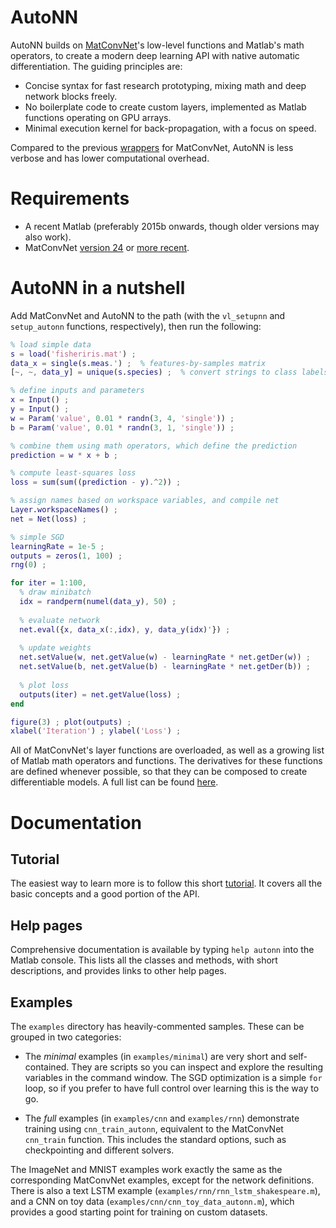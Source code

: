
# AutoNN #
AutoNN builds on [MatConvNet](http://www.vlfeat.org/matconvnet/)'s low-level functions and Matlab's math operators, to create a modern deep learning API with native automatic differentiation. The guiding principles are:

- Concise syntax for fast research prototyping, mixing math and deep network blocks freely.
- No boilerplate code to create custom layers, implemented as Matlab functions operating on GPU arrays.
- Minimal execution kernel for back-propagation, with a focus on speed.

Compared to the previous [wrappers](http://www.vlfeat.org/matconvnet/wrappers/) for MatConvNet, AutoNN is less verbose and has lower computational overhead.


# Requirements #

* A recent Matlab (preferably 2015b onwards, though older versions may also work).
* MatConvNet [version 24](http://www.vlfeat.org/matconvnet/) or [more recent](https://github.com/vlfeat/matconvnet).


# AutoNN in a nutshell #

Add MatConvNet and AutoNN to the path (with the `vl_setupnn` and `setup_autonn` functions, respectively), then run the following:

```Matlab
% load simple data
s = load('fisheriris.mat') ;
data_x = single(s.meas.') ;  % features-by-samples matrix
[~, ~, data_y] = unique(s.species) ;  % convert strings to class labels

% define inputs and parameters
x = Input() ;
y = Input() ;
w = Param('value', 0.01 * randn(3, 4, 'single')) ;
b = Param('value', 0.01 * randn(3, 1, 'single')) ;

% combine them using math operators, which define the prediction
prediction = w * x + b ;

% compute least-squares loss
loss = sum(sum((prediction - y).^2)) ;

% assign names based on workspace variables, and compile net
Layer.workspaceNames() ;
net = Net(loss) ;

% simple SGD
learningRate = 1e-5 ;
outputs = zeros(1, 100) ;
rng(0) ;

for iter = 1:100,
  % draw minibatch
  idx = randperm(numel(data_y), 50) ;
  
  % evaluate network
  net.eval({x, data_x(:,idx), y, data_y(idx)'}) ;
  
  % update weights
  net.setValue(w, net.getValue(w) - learningRate * net.getDer(w)) ;
  net.setValue(b, net.getValue(b) - learningRate * net.getDer(b)) ;
  
  % plot loss
  outputs(iter) = net.getValue(loss) ;
end

figure(3) ; plot(outputs) ;
xlabel('Iteration') ; ylabel('Loss') ;
```

All of MatConvNet's layer functions are overloaded, as well as a growing list of Matlab math operators and functions. The derivatives for these functions are defined whenever possible, so that they can be composed to create differentiable models. A full list can be found [here](matlab/@Layer/methods.txt).


# Documentation #

## Tutorial ##

The easiest way to learn more is to follow this short [tutorial](TUTORIAL.md). It covers all the basic concepts and a good portion of the API.


## Help pages ##

Comprehensive documentation is available by typing `help autonn` into the Matlab console. This lists all the classes and methods, with short descriptions, and provides links to other help pages.


## Examples ##

The `examples` directory has heavily-commented samples. These can be grouped in two categories:

- The *minimal* examples (in `examples/minimal`) are very short and self-contained. They are scripts so you can inspect and explore the resulting variables in the command window. The SGD optimization is a simple `for` loop, so if you prefer to have full control over learning this is the way to go.

- The *full* examples (in `examples/cnn` and `examples/rnn`) demonstrate training using `cnn_train_autonn`, equivalent to the MatConvNet `cnn_train` function. This includes the standard options, such as checkpointing and different solvers.

The ImageNet and MNIST examples work exactly the same as the corresponding MatConvNet examples, except for the network definitions. There is also a text LSTM example (`examples/rnn/rnn_lstm_shakespeare.m`), and a CNN on toy data (`examples/cnn/cnn_toy_data_autonn.m`), which provides a good starting point for training on custom datasets.


